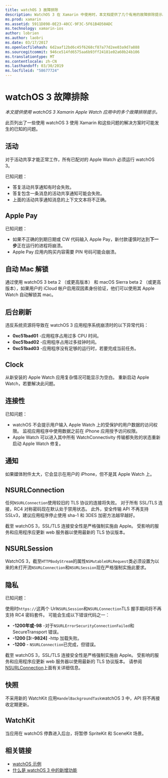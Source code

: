 ```yaml
---
title: watchOS 3 故障排除
description: WatchOS 3 在 Xamarin 中使用时，本文档提供了几个有用的故障排除提示。 提示与相关活动、 Apple Pay，后台刷新、 NSURLConnection、 隐私和的详细信息。
ms.prod: xamarin
ms.assetid: 5911D898-0E23-40CC-9F3C-5F61B4D50ADC
ms.technology: xamarin-ios
author: lobrien
ms.author: laobri
ms.date: 03/17/2017
ms.openlocfilehash: 6d2aaf12bd6c45f6268cf87a77d2ee03a9d7a888
ms.sourcegitcommit: 946ce514fd6575aa6b93ff24181e02a60b24b106
ms.translationtype: MT
ms.contentlocale: zh-CN
ms.lasthandoff: 03/30/2019
ms.locfileid: "58677724"
---
```

# <a name="watchos-3-troubleshooting"></a>watchOS 3 故障排除

_本文提供使用 watchOS 3 Xamarin Apple Watch 应用中的多个故障排除提示。_

此页列出了一些使用 watchOS 3 使用 Xamarin 和这些问题的解决方案时可能发生的已知的问题。

## <a name="activities"></a>活动

对于活动共享才能正常工作，所有已配对的 Apple Watch 必须运行 watchOS 3。

已知问题：

- 答复活动共享通知有时会失败。
- 答复包含一条消息的活动共享通知可能会失败。
- 上面的活动共享通知消息的上下文文本将不正确。

## <a name="apple-pay"></a>Apple Pay

已知问题：

- 如果不正确的到期日期或 CW 代码输入 Apple Pay，新付款谨慎时达到**下一步**正在运行的进程将崩溃。
- Apple Pay 应用内购买内容需要 PIN 号码可能会崩溃。

## <a name="auto-mac-unlock"></a>自动 Mac 解锁

通过使用 watchOS 3 beta 2 （或更高版本） 和 macOS Sierra beta 2 （或更高版本），如果用户的 iCloud 帐户启用双因素身份验证，他们可以使用其 Apple Watch 自动解锁其 mac。

## <a name="background-refresh"></a>后台刷新

违反系统资源将导致在 watchOS 3 应用程序系统崩溃时的以下异常代码：

- **0xc51bad01** -应用程序占用过多 CPU 时间。
- **0xc51bad02** -应用程序占用过多挂钟时间。
- **0xc51bad03** -应用程序没有足够的运行时，若要完成当前任务。

## <a name="clock"></a>Clock

从新安装的 Apple Watch 应用复杂情况可能显示为空白。 重新启动 Apple Watch，若要解决此问题。

## <a name="connectivity"></a>连接性

已知问题：

- watchOS 不会提示用户输入 Apple Watch 上的受保护的用户数据的访问权限。 监视应用程序中使用数据之前在 iPhone 应用授予访问权限。
- Apple Watch 可以进入其中所有 WatchConnectivity 传输都失败的状态重新启动 Apple Watch 修复。

## <a name="notifications"></a>通知

如果媒体附件太大，它会显示在用户的 iPhone，但不是其 Apple Watch 上。

## <a name="nsurlconnection"></a>NSURLConnection

任何`NSURLConnection`使用较旧的 TLS 协议的连接将失败。 对于所有 SSL/TLS 连接，RC4 对称密码现在默认处于禁用状态。 此外，安全传输 API 不再支持 SSLv3，建议应用程序停止使用 sha-1 和 3DES 加密方法越早越好。

截至 watchOS 3，SSL/TLS 连接安全性是严格强制实施由 Apple。 受影响的服务和应用程序应更新 web 服务器以使用最新的 TLS 协议版本。

## <a name="nsurlsession"></a>NSURLSession

WatchOS 3，截至`HTTPBodyStream`的属性`NSMutableURLRequest`类必须设置为以来的未打开流`NSURLConnection`和`NSURLSession`现在严格强制实施此要求。

## <a name="privacy"></a>隐私

已知问题：

使用时`https://`这两个 Url`NSURLSession`和`NSURLConnection`TLS 握手期间将不再支持 RC4 密码套件。 可能会生成以下错误代码之一：

- **-1200年或-98** -对于`NSURLErrorSecurityConnectionFailed`和 SecureTransport 错误。
- **-1200 [3:-9824]** -http 加载失败。
- **-1200**  -  `NSURLConnection`已完成，但错误。

截至 watchOS 3，SSL/TLS 连接安全性是严格强制实施由 Apple。 受影响的服务和应用程序应更新 web 服务器以使用最新的 TLS 协议版本。 请参阅[NSURLConnection](#nsurlconnection)上面有关详细信息。

## <a name="snapshots"></a>快照

不采用新的 WatchKit 应用`HandelBackgroundTask`watchOS 3 中，API 将不再接收定期更新。 

## <a name="watchkit"></a>WatchKit

当应用在 watchOS 停靠进入后台，将暂停 SpriteKit 和 SceneKit 场景。

## <a name="related-links"></a>相关链接

- [watchOS 示例](https://developer.xamarin.com/samples/watchos/all/)
- [什么是 watchOS 3 中的新增功能](https://developer.apple.com/library/prerelease/content/releasenotes/General/WhatsNewInwatchOS/Articles/watchOS3.html#//apple_ref/doc/uid/TP40017085-SW1)
